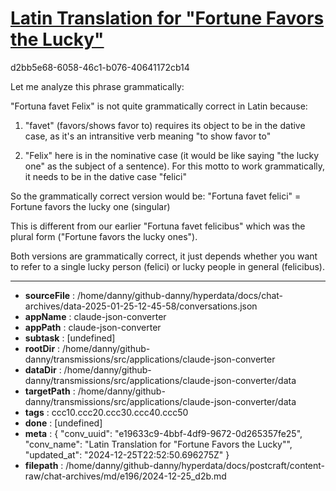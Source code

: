 # [Latin Translation for "Fortune Favors the Lucky"](https://claude.ai/chat/e19633c9-4bbf-4df9-9672-0d265357fe25)

d2bb5e68-6058-46c1-b076-40641172cb14

 Let me analyze this phrase grammatically:

"Fortuna favet Felix" is not quite grammatically correct in Latin because:

1. "favet" (favors/shows favor to) requires its object to be in the dative case, as it's an intransitive verb meaning "to show favor to"

2. "Felix" here is in the nominative case (it would be like saying "the lucky one" as the subject of a sentence). For this motto to work grammatically, it needs to be in the dative case "felici"

So the grammatically correct version would be:
"Fortuna favet felici" = Fortune favors the lucky one (singular)

This is different from our earlier "Fortuna favet felicibus" which was the plural form ("Fortune favors the lucky ones").

Both versions are grammatically correct, it just depends whether you want to refer to a single lucky person (felici) or lucky people in general (felicibus).

---

* **sourceFile** : /home/danny/github-danny/hyperdata/docs/chat-archives/data-2025-01-25-12-45-58/conversations.json
* **appName** : claude-json-converter
* **appPath** : claude-json-converter
* **subtask** : [undefined]
* **rootDir** : /home/danny/github-danny/transmissions/src/applications/claude-json-converter
* **dataDir** : /home/danny/github-danny/transmissions/src/applications/claude-json-converter/data
* **targetPath** : /home/danny/github-danny/transmissions/src/applications/claude-json-converter/data
* **tags** : ccc10.ccc20.ccc30.ccc40.ccc50
* **done** : [undefined]
* **meta** : {
  "conv_uuid": "e19633c9-4bbf-4df9-9672-0d265357fe25",
  "conv_name": "Latin Translation for \"Fortune Favors the Lucky\"",
  "updated_at": "2024-12-25T22:52:50.696275Z"
}
* **filepath** : /home/danny/github-danny/hyperdata/docs/postcraft/content-raw/chat-archives/md/e196/2024-12-25_d2b.md